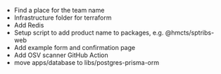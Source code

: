 - Find a place for the team name
- Infrastructure folder for terraform
- Add Redis
- Setup script to add product name to packages, e.g. @hmcts/sptribs-web
- Add example form and confirmation page
- Add OSV scanner GitHub Action
- move apps/database to libs/postgres-prisma-orm
